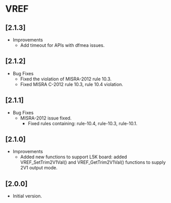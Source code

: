 # VREF

## [2.1.3]

- Improvements
  - Add timeout for APIs with dfmea issues.

## [2.1.2]

- Bug Fixes
  - Fixed the violation of MISRA-2012 rule 10.3.
  - Fixed MISRA C-2012 rule 10.3, rule 10.4 violation.

## [2.1.1]

- Bug Fixes
  - MISRA-2012 issue fixed.
    - Fixed rules containing: rule-10.4, rule-10.3, rule-10.1.

## [2.1.0]

- Improvements
  - Added new functions to support L5K board: added VREF_SetTrim2V1Val() and VREF_GetTrim2V1Val() functions to
    supply 2V1 output mode.

## [2.0.0]

- Initial version.
